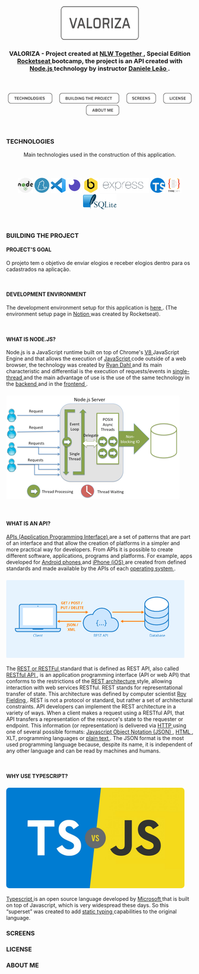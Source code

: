 <h3
  align="center"
>
  <img
    alt="Valoriza"
    height="90em"
    width="210em"
    src="./screensReadme/logo_valoriza.svg"
  >
</h3>

<h3
  align="center"
>
  VALORIZA - Project created at
  <a
    href="https://nextlevelweek.com/pre-nlw"
  >
    NLW Together
  </a>
  , Special Edition
  <a
    href="https://rocketseat.com.br"
  >
    Rocketseat
  </a>
  bootcamp, the project is an API created with
  <a
    href="https://nodejs.org/en/"
  >
    Node.js
  </a>
  technology by instructor
  <a
    href="https://github.com/danileao"
  >
    Daniele Leão
  </a>
  .
</h3>

<br
/>

<h3
  align="center"
>
  <a
    href="#TECHNOLOGIES"
    style="text-decoration: none"
  >
    <img
      height="28em"
      alt="Technologies"
      src="./screensReadme/technologies.svg"
    />
  </a>&nbsp;&nbsp;&nbsp;
  <a
    href="#BUILDING-THE-PROJECT"
    style="text-decoration: none"
  >
    <img
      height="28em"
      alt="Building the project"
      src="./screensReadme/building_the_project.svg"
    />
  </a>&nbsp;&nbsp;&nbsp;
  <a
    href="#SCREENS"
    style="text-decoration: none"
  >
    <img
      height="28em"
      alt="Screens"
      src="./screensReadme/screens.svg"
    />
  </a>&nbsp;&nbsp;&nbsp;
  <a
    href="#LICENSE"
    style="text-decoration: none"
  >
    <img
      height="28em"
      alt="LICENSE"
      src="./screensReadme/license.svg"
    />
  </a>&nbsp;&nbsp;&nbsp;
  <a
    href="#ABOUT-ME"
    style="text-decoration: none"
  >
    <img
      height="28em"
      alt="ABOUT ME"
      src="./screensReadme/about_me.svg"
    />
  </a>
</h3>

<br
/>

### TECHNOLOGIES

<p
  align="center"
>
  Main technologies used in the construction of this application.
</p>

<br
/>
<h3
  align="center"
>
  <a
    href="https://nodejs.org/en/"
    style="text-decoration: none"
  >
    <img
      width="40em"
      src="./screensReadme/nodejs.png"
    >
  </a>
  <a
    href="https://yarnpkg.com"
    style="text-decoration: none"
  >
    <img
      width="40em"
      src="./screensReadme/yarn.png"
    >
  </a>
  <a
    href="https://code.visualstudio.com"
    style="text-decoration: none"
  >
    <img
      width="40em"
      src="./screensReadme/visual-studio-code.svg"
    >
  </a>
  <a
    href="https://insomnia.rest"
    style="text-decoration: none"
  >
    <img
      width="40em"
      src="./screensReadme/insomnia.png"
    >
  </a>
  <a
    href="https://www.beekeeperstudio.io"
    style="text-decoration: none"
  >
    <img
      width="40em"
      src="./screensReadme/beekeeper.png"
    >
  </a>
  <a
    href="https://expressjs.com/pt-br/"
    style="text-decoration: none"
  >
    <img
      height="40em"
      src="./screensReadme/express.png"
    >
  </a>
  <a
    href="https://www.typescriptlang.org"
    style="text-decoration: none"
  >
    <img
      width="40em"
      src="./screensReadme/typescript.png"
    >
  </a>
  <a
    href="https://typeorm.io/#/"
    style="text-decoration: none"
  >
    <img
      width="40em"
      src="./screensReadme/typeorm.png"
    >
  </a>
  <a
    href="https://www.sqlite.org/index.html"
    style="text-decoration: none"
  >
    <img
      height="40em"
      src="./screensReadme/sqlite.png"
    >
  </a>
</h3>

<br
/>

### BUILDING THE PROJECT

#### PROJECT'S GOAL

<p
>
 O projeto tem o objetivo de enviar elogios e receber elogios dentro para os cadastrados na aplicação.
</p>

<br
/>

#### DEVELOPMENT ENVIRONMENT

<p
>
  The development environment setup for this application is
  <a
    href="https://www.notion.so/Configura-es-do-ambiente-45e12d2ced17465cabbd81dcbd53576d"
  >
    here
  </a>. (The environment setup page in
  <a
    href="https://www.notion.so/pt-br"
  >
    Notion
  </a> was created by Rocketseat).
</p>

<br
/>

#### WHAT IS NODE.JS?

<p
>
  Node.js is a JavaScript runtime built on top of Chrome's
  <a
    href="https://v8.dev"
  >
    V8
  </a>
  JavaScript Engine and that allows the execution of
  <a
    href="https://developer.mozilla.org/pt-BR/docs/Web/JavaScript/Guide"
  >
    JavaScript
  </a>
  code outside of a web browser, the technology was created by
  <a
    href="https://github.com/ry"
  >
    Ryan Dahl
  </a>
  and its main characteristic and differential is the execution of requests/events in
  <a
    href="https://www.geeksforgeeks.org/why-node-js-is-a-single-threaded-language/"
  >
    single-thread
  </a>
  and the main advantage of use is the use of the same technology in the
  <a
    href="https://blog.rocketseat.com.br/tag/backend/"
  >
    backend
  </a>
  and in the
  <a
    href="https://blog.rocketseat.com.br/tag/reactjs/"
  >
    frontend
  </a>.
</p>
<h3
>
  <img
    style="border-radius: 0.2em"
    src="./screensReadme/threading_node.png"
  >
</h3>

<br
/>

#### WHAT IS AN API?

<p
>
  <a
    href="https://www.youtube.com/watch?v=ghTrp1x_1As"
  >
    APIs (Application Programming Interface)
  </a>
  are a set of patterns that are part of an interface and that allow the creation of platforms in a simpler and more practical way for developers. From APIs it is possible to create different software, applications, programs and platforms. For example, apps developed for
  <a
    href="https://www.android.com/intl/pt-BR_br/what-is-android/"
  >
    Android phones
  </a>
  and
  <a
    href="https://pt.wikipedia.org/wiki/IOS"
  >
    iPhone (iOS)
  </a>
  are created from defined standards and made available by the APIs of each
  <a
    href="https://en.wikipedia.org/wiki/Operating_system"
  >
    operating system
  </a>.
</p>

<h3
>
  <img
    width="480em"
    style="border-radius: 0.2em"
    src="./screensReadme/rest_api.png">
</h3>

<p
>
  The
  <a
    href="https://www.redhat.com/pt-br/topics/api/what-is-a-rest-api"
  >
    REST or RESTFul
  </a>
  standard that is defined as REST API, also called
  <a
    href="https://restfulapi.net"
  >
    RESTful API
  </a>
  , is an application programming interface (API or web API) that conforms to the restrictions of the
  <a
    href="https://en.wikipedia.org/wiki/Representational_state_transfer"
  >
    REST architecture
  </a>
  style, allowing interaction with web services RESTful. REST stands for representational transfer of state. This architecture was defined by computer scientist
  <a
    href="https://en.wikipedia.org/wiki/Roy_Fielding"
  >
    Roy Fielding
  </a>
  . REST is not a protocol or standard, but rather a set of architectural constraints. API developers can implement the REST architecture in a variety of ways. When a client makes a request using a RESTful API, that API transfers a representation of the resource's state to the requester or endpoint. This information (or representation) is delivered via <a
    href=""
  >
    HTTP
  </a>
  using one of several possible formats:
  <a
    href="https://developer.mozilla.org/pt-BR/docs/Learn/JavaScript/Objects/JSON"
  >
    Javascript Object Notation (JSON)
  </a>
  ,
  <a
    href="https://developer.mozilla.org/pt-BR/docs/Web/HTML"
  >
    HTML
  </a>
  , XLT, programming languages ​​or
  <a
    href="https://en.wikipedia.org/wiki/Plain_text"
  >
    plain text
  </a>
  . The JSON format is the most used programming language because, despite its name, it is independent of any other language and can be read by machines and humans.
</p>

<br
/>

#### WHY USE TYPESCRIPT?

<h3
>
  <img
    width="480em"
    style="border-radius: 0.5em"
    alt="TypeScript VS JavaScript"
    src="./screensReadme/typescript_vs_javascript.png"
  >
</h3>
<p
>
  <a
    href="https://blog.geekhunter.com.br/introducao-a-typescript/"
  >
    Typescript
  </a>
    is an open source language developed by
  <a
    href="https://visualstudio.microsoft.com/pt-br/"
  >
    Microsoft
  </a>
  that is built on top of Javascript, which is very widespread these days. So this “superset” was created to add
  <a
    href="https://digitalinnovation.one/artigos/o-que-sao-tipagem-dinamica-estatica-fraca-e-forte"
  >
    static typing
  </a>
  capabilities to the original language.
</p>

<!-- #### CREATED THE FIRST ROUTE -->

### SCREENS

### LICENSE

### ABOUT ME
